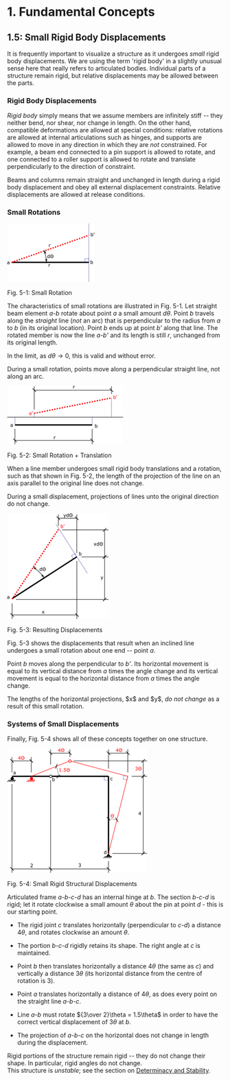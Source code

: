 # 1. Fundamental Concepts

## 1.5: Small Rigid Body Displacements

It is frequently important to visualize a structure as it undergoes
*small* rigid body displacements.  We are using the term 'rigid body'
in a slightly unusual sense here that really refers to articulated
bodies.  Individual parts of a structure remain rigid, but relative
displacements may be allowed between the parts.

### Rigid Body Displacements

*Rigid body* simply means that we assume members are infinitely stiff
-- they neither bend, nor shear, nor change in length.  On the other
hand, compatible deformations are allowed at special conditions:
relative rotations are allowed at internal articulations such as
hinges, and supports are allowed to move in any direction in which
they are *not* constrained.  For example, a beam end connected to a pin
support is allowed to rotate, and one connected to a roller support is
allowed to rotate and translate perpendicularly to the direction of
constraint.

<div class="admonition important">
   Beams and columns remain straight and unchanged in length during a
   rigid body displacement and obey all external displacement
   constraints.  Relative displacements are allowed at release
   conditions.
</div>

### Small Rotations

![Small Rotation](../../images/fundamentals/sd/fig-1.png)

Fig. 5-1: Small Rotation

The characteristics of small rotations are illustrated in Fig. 5-1.
Let straight beam element *a-b* rotate about point *a* a small amount
$d\theta$.  Point *b* travels along the *straight* line (*not*
an arc) that is perpendicular to the radius from *a* to *b* (in its
original location).  Point *b* ends up at point *b'* along that line.
The rotated member is now the line *a-b'* and its length is still *r*,
unchanged from its original length.

In the limit, as $d\theta \rightarrow 0$, this is valid and without error.

<div class="admonition important">
   During a small rotation, points move along a perpendicular
   straight line, not along an arc.
</div>


![Small Rotation + Translation](../../images/fundamentals/sd/fig-2.png)

Fig. 5-2: Small Rotation + Translation

When a line member undergoes small rigid body translations and a
rotation, such as that shown in Fig. 5-2, the length of the projection
of the line on an axis parallel to the original line does not change.

<div class="admonition important">
   During a small displacement, projections of lines unto the original
   direction do not change.
</div>

![Resulting Displacements](../../images/fundamentals/sd/fig-3.png)

Fig. 5-3: Resulting Displacements


Fig. 5-3 shows the displacements that result when an inclined line
undergoes a small rotation about one end -- point *a*.

Point *b* moves along the perpendicular to *b'*.  Its horizontal
movement is equal to its vertical distance from *a* times the angle
change and its vertical movement is equal to the horizontal distance
from *a* times the angle change.

<div class="admonition important">
The lengths of the horizontal projections, $x$ and $y$, <em>do
not change</em> as a result of this small rotation.
</div>

### Systems of Small Displacements

Finally, Fig. 5-4 shows all of these concepts together on one structure.

![Small Rigid Structural Displacements](../../images/fundamentals/sd/fig-4.png)

Fig. 5-4: Small Rigid Structural Displacements

Articulated frame *a-b-c-d* has an internal hinge at *b*.  The section
*b-c-d* is rigid; let it rotate clockwise a small amount $\theta$
about the pin at point *d* - this is our starting point.

* The rigid joint *c* translates horizontally (perpendicular to *c-d*)
  a distance $4\theta$, and rotates clockwise an amount
  $\theta$.

* The portion *b-c-d* rigidly retains its shape.  The right angle at
  *c* is maintained.

* Point *b* then translates horizontally a distance $4\theta$
  (the same as *c*) and vertically a distance $3\theta$ (its
  horizontal distance from the centre of rotation is 3).

* Point *a* translates horizontally a distance of $4\theta$, as
  does every point on the straight line *a-b-c*.

* Line *a-b* must rotate ${3\over 2}\theta = 1.5\theta$ in order
  to have the correct vertical displacement of $3\theta$ at *b*.

* The projection of *a-b-c* on the horizontal does not change in
  length during the displacement.

<div class="admonition important">
   Rigid portions of the structure remain rigid -- they do not change
   their shape.  In particular, rigid angles do not change.
</div>

<div class="admonition warning">
   This structure is <em>unstable</em>; see the section on 
   <a href="../sdbeams/determinacy-and-stability">Determinacy and Stability</a>.
</div>
